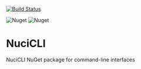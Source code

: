 [![Build Status](https://travis-ci.com/hmlendea/nucicli.svg?branch=master)](https://travis-ci.com/hmlendea/nuciweb)

![Nuget](https://img.shields.io/nuget/v/NuciCLI.svg?label=NuciCLI) ![Nuget](https://img.shields.io/nuget/v/NuciCLI.Menus.svg?label=NuciCLI.Menus)

# NuciCLI

NuciCLI NuGet package for command-line interfaces
